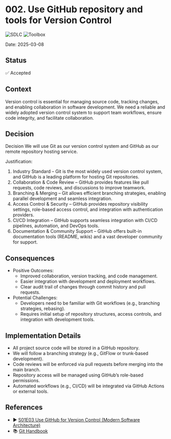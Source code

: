 ﻿# 002. Use GitHub repository and tools for Version Control
![SDLC](https://img.shields.io/badge/SDLC-orange) 
![Toolbox](https://img.shields.io/badge/Toolbox-blue)

Date: 2025-03-08

## Status

✅ Accepted

## Context

Version control is essential for managing source code, tracking changes, and enabling collaboration in software development.
We need a reliable and widely adopted version control system to support team workflows, ensure code integrity, and facilitate collaboration.

## Decision

Decision
We will use Git as our version control system and GitHub as our remote repository hosting service.

Justification:
1. Industry Standard – Git is the most widely used version control system, and GitHub is a leading platform for hosting Git repositories.
2. Collaboration & Code Review – GitHub provides features like pull requests, code reviews, and discussions to improve teamwork.
3. Branching & Merging – Git allows efficient branching strategies, enabling parallel development and seamless integration.
4. Access Control & Security – GitHub provides repository visibility settings, role-based access control, and integration with authentication providers.
5. CI/CD Integration – GitHub supports seamless integration with CI/CD pipelines, automation, and DevOps tools.
6. Documentation & Community Support – GitHub offers built-in documentation tools (README, wikis) and a vast developer community for support.

## Consequences

* Positive Outcomes:
  * Improved collaboration, version tracking, and code management.
  * Easier integration with development and deployment workflows.
  * Clear audit trail of changes through commit history and pull requests.
* Potential Challenges:
  * Developers need to be familiar with Git workflows (e.g., branching strategies, rebasing).
  * Requires initial setup of repository structures, access controls, and integration with development tools.

## Implementation Details

* All project source code will be stored in a GitHub repository.
* We will follow a branching strategy (e.g., GitFlow or trunk-based development).
* Code reviews will be enforced via pull requests before merging into the main branch.
* Repository access will be managed using GitHub’s role-based permissions.
* Automated workflows (e.g., CI/CD) will be integrated via GitHub Actions or external tools.

## References

* ▶️ [S01E03 Use GitHub for Version Control (Modern Software Architecture)](https://youtu.be/YZxJj41nQ7A)
* 📚 [Git Handbook](https://guides.github.com/introduction/git-handbook/)

